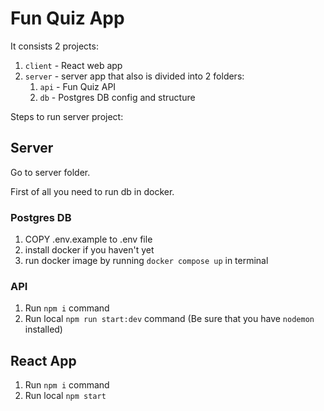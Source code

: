 # Fun Quiz App

It consists 2 projects:
1. `client` - React web app 
2. `server` - server app that also is divided into 2 folders:
   1. `api` - Fun Quiz API
   2. `db` - Postgres DB config and structure

Steps to run server project:

## Server 

Go to server folder. 

First of all you need to run db in docker.

### Postgres DB

1. COPY .env.example to .env file
2. install docker if you haven't yet
3. run docker image by running `docker compose up` in terminal


### API

1. Run `npm i` command
2. Run local `npm run start:dev` command (Be sure that you have `nodemon` installed)


## React App

1. Run `npm i` command
2. Run local `npm start`

